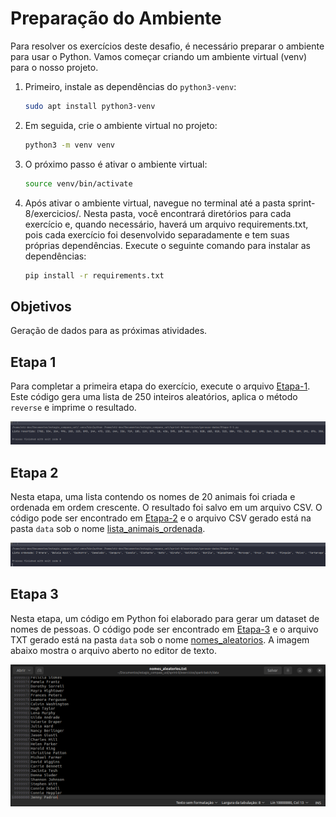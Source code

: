 # Preparação do Ambiente

Para resolver os exercícios deste desafio, é necessário preparar o ambiente para usar o Python. Vamos começar criando um ambiente virtual (venv) para o nosso projeto.

1. Primeiro, instale as dependências do `python3-venv`:

   ```bash
   sudo apt install python3-venv
   ```
   
2. Em seguida, crie o ambiente virtual no projeto:

   ```bash
   python3 -m venv venv
   ```
3. O próximo passo é ativar o ambiente virtual:

   ```bash
   source venv/bin/activate
   ```
   
4. Após ativar o ambiente virtual, navegue no terminal até a pasta sprint-8/exercicios/. Nesta pasta, você 
encontrará diretórios para cada exercício e, quando necessário, haverá um arquivo requirements.txt, pois cada
exercício foi desenvolvido separadamente e tem suas próprias dependências. Execute o seguinte comando para 
instalar as dependências:

   ```bash
   pip install -r requirements.txt
   ```

## Objetivos
Geração de dados para as próximas atividades.

## Etapa 1

Para completar a primeira etapa do exercício, execute o arquivo [Etapa-1](Etapa-3-1.py). Este código gera uma lista de 250 inteiros aleatórios, aplica o método `reverse` e imprime o resultado.

![Etapa-1](evidencias/etapa-1.png)

## Etapa 2

Nesta etapa, uma lista contendo os nomes de 20 animais foi criada e ordenada em ordem crescente. O resultado foi salvo em um arquivo CSV. O código pode ser encontrado em [Etapa-2](Etapa-3-2.py) e o arquivo CSV gerado está na pasta `data` sob o nome [lista_animais_ordenada](data/lista_animais_ordenada.csv).

![Etapa-2](evidencias/etapa-2.png)

## Etapa 3

Nesta etapa, um código em Python foi elaborado para gerar um dataset de nomes de pessoas. O código pode ser encontrado em [Etapa-3](Etapa-3-3.py) e o arquivo TXT gerado está na pasta `data` sob o nome [nomes_aleatorios](data/nomes_aleatorios.txt). A imagem abaixo mostra o arquivo aberto no editor de texto.

![Etapa-3](evidencias/etapa-3.png)